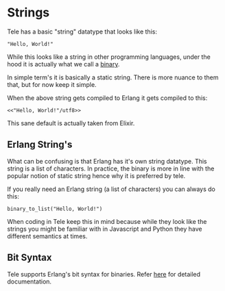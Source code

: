 # Strings

Tele has a basic "string" datatype that looks like this:

```
"Hello, World!"
```

While this looks like a string in other programming languages, under the hood it is actually what we call a [binary](https://www.erlang.org/doc/system/data_types.html#bit-strings-and-binaries).

In simple term's it is basically a static string. There is more nuance to them that, but for now keep it simple.

When the above string gets compiled to Erlang it gets compiled to this:

```
<<"Hello, World!"/utf8>>
```

This sane default is actually taken from Elixir.

## Erlang String's

What can be confusing is that Erlang has it's own string datatype. This string is a list of characters.
In practice, the binary is more in line with the popular notion of static string hence why it is preferred by tele.

If you really need an Erlang string (a list of characters) you can always do this:

```
binary_to_list("Hello, World!")
```

When coding in Tele keep this in mind because while they look like the strings you might be familiar with in Javascript and Python they have different semantics at times.

## Bit Syntax

Tele supports Erlang's bit syntax for binaries. Refer [here](https://www.erlang.org/doc/system/bit_syntax.html) for detailed documentation.
